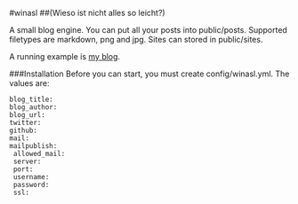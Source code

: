 #winasl
##(Wieso ist nicht alles so leicht?)

A small blog engine. You can put all your posts into public/posts. Supported filetypes are markdown, png and jpg. Sites can stored in public/sites.

A running example is [my blog](http://blog.buttlies.de).

###Installation
Before you can start, you must create config/winasl.yml. The values are:
```
blog_title: 
blog_author: 
blog_url: 
twitter: 
github: 
mail: 
mailpublish:
 allowed_mail: 
 server: 
 port: 
 username: 
 password: 
 ssl: 
```